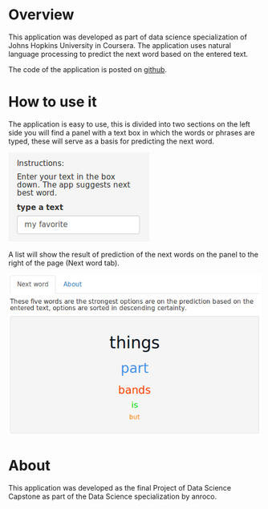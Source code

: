 Overview
==================

This application was developed as part of data science specialization of Johns Hopkins University in Coursera. The application uses natural language processing to predict the next word based on the entered text.

The code of the application is posted on [github](https://github.com/anroco/PredictNextWord).

How to use it
==================

The application is easy to use, this is divided into two sections on the left side you will find a panel with a text box in which the words or phrases are typed, these will serve as a basis for predicting the next word. 

![InputText](images/panel1.png)

A list will show the result of prediction of the next words on the panel to the right of the page (Next word tab).

![ImagesResult](images/panel2.png)

About
==================

This application was developed as the final Project of Data Science Capstone as part of the Data Science specialization by anroco.
